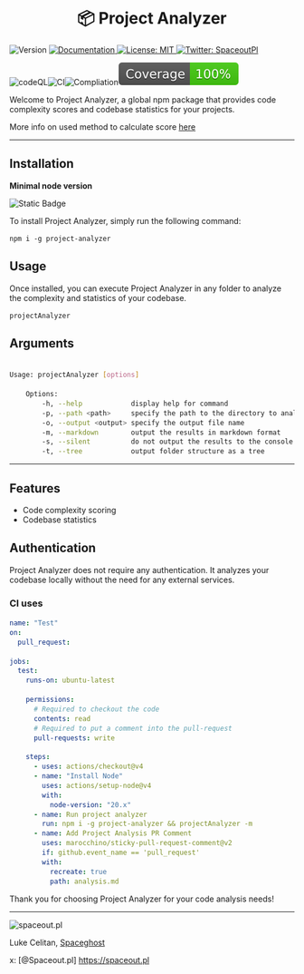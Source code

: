 <h1 align="center">📦 Project Analyzer</h1>
<p>
  <img alt="Version" src="https://img.shields.io/badge/version-0.7.3-blue.svg?cacheSeconds=2592000" />
  <a href="https://github.com/MassivDash/ProjectAnalyzer/" target="_blank">
    <img alt="Documentation" src="https://img.shields.io/badge/documentation-yes-brightgreen.svg" />
  </a>
  <a href="#" target="_blank">
    <img alt="License: MIT" src="https://img.shields.io/badge/License-MIT-yellow.svg" />
  </a>
  <a href="https://twitter.com/SpaceoutPl" target="_blank">
    <img alt="Twitter: SpaceoutPl" src="https://img.shields.io/twitter/follow/SpaceoutPl.svg?style=social" />
  </a>
</p>

![codeQL](https://github.com/MassivDash/ProjectAnalyzer/actions/workflows/codeQL.yml/badge.svg)![CI](https://github.com/MassivDash/ProjectAnalyzer/actions/workflows/ci.yml/badge.svg)![Compliation](https://github.com/MassivDash/ProjectAnalyzer/actions/workflows/publish.yml/badge.svg)![CodeCoverage](./badges/coverage.svg)

Welcome to Project Analyzer, a global npm package that provides code complexity scores and codebase statistics for your projects.

More info on used method to calculate score [here](https://spaceout.pl/folders-files-and-everything-in-between)

---

## Installation

**Minimal node version**

![Static Badge](https://img.shields.io/badge/_node_-%3E%3D_20.6.0-red)

To install Project Analyzer, simply run the following command:

```
npm i -g project-analyzer
```

## Usage

Once installed, you can execute Project Analyzer in any folder to analyze the complexity and statistics of your codebase.

```
projectAnalyzer
```

## Arguments

```bash

Usage: projectAnalyzer [options]

    Options:
        -h, --help            display help for command
        -p, --path <path>     specify the path to the directory to analyze
        -o, --output <output> specify the output file name
        -m, --markdown        output the results in markdown format
        -s, --silent          do not output the results to the console
        -t, --tree            output folder structure as a tree

```

---

## Features

- Code complexity scoring
- Codebase statistics

## Authentication

Project Analyzer does not require any authentication. It analyzes your codebase locally without the need for any external services.

### CI uses

```yml
name: "Test"
on:
  pull_request:

jobs:
  test:
    runs-on: ubuntu-latest

    permissions:
      # Required to checkout the code
      contents: read
      # Required to put a comment into the pull-request
      pull-requests: write

    steps:
      - uses: actions/checkout@v4
      - name: "Install Node"
        uses: actions/setup-node@v4
        with:
          node-version: "20.x"
      - name: Run project analyzer
        run: npm i -g project-analyzer && projectAnalyzer -m
      - name: Add Project Analysis PR Comment
        uses: marocchino/sticky-pull-request-comment@v2
        if: github.event_name == 'pull_request'
        with:
          recreate: true
          path: analysis.md
```

Thank you for choosing Project Analyzer for your code analysis needs!

---

<img src="https://spaceout.pl/icons/icon-96x96.png?v=c01d3dc2404b91dfce33d962ff296151" alt="spaceout.pl" />

Luke Celitan, [Spaceghost](https://spaceout.pl/about)

x: [@Spaceout.pl] https://spaceout.pl
